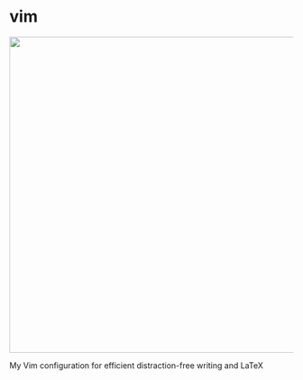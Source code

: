 # vim

<p align="center">
  <img width="560" src="https://i.imgur.com/niwufF4.png">
</p>

My Vim configuration for efficient distraction-free writing and LaTeX
